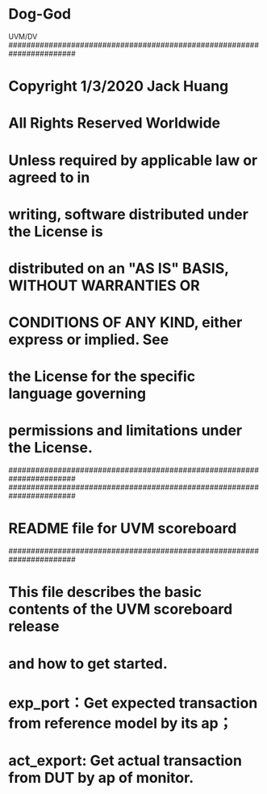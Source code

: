 # Dog-God
UVM/DV
#######################################################################
#   Copyright 1/3/2020 Jack Huang
#   All Rights Reserved Worldwide
#
#
#
#   Unless required by applicable law or agreed to in
#   writing, software distributed under the License is
#   distributed on an "AS IS" BASIS, WITHOUT WARRANTIES OR
#   CONDITIONS OF ANY KIND, either express or implied.  See
#   the License for the specific language governing
#   permissions and limitations under the License.
#######################################################################
#######################################################################
# README file for UVM scoreboard
#######################################################################
# This file describes the basic contents of the UVM scoreboard release
# and how to get started.
# exp_port：Get expected transaction from reference model by its ap；
# act_export: Get actual transaction from DUT by ap of monitor.
